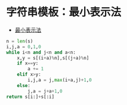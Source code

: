 # 字符串模板：最小表示法

- [最小表示法](https://oi.wiki/string/minimal-string)

```python []
n = len(s)
i,j,a = 0,1,0
while i<n and j<n and a<n:
	x,y = s[(i+a)%n],s[(j+a)%n]
	if x==y:
		a += 1
	elif x>y:
		i,j,a = j,max(i+a,j)+1,0
	else:
		j,a = j+a+1,0
return s[i:]+s[:i]
```
